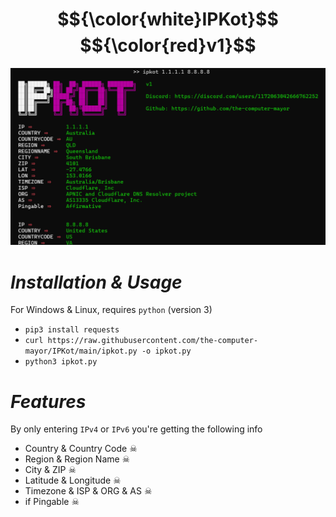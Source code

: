 # $${\color{white}IPKot}$$ $${\color{red}v1}$$
![](https://github.com/the-computer-mayor/computer-mayor-db/blob/main/ipkot.png?raw=true)
# *Installation & Usage*
For Windows & Linux, requires `python` (version 3)
   - `pip3 install requests`
   - `curl https://raw.githubusercontent.com/the-computer-mayor/IPKot/main/ipkot.py -o ipkot.py`
   - `python3 ipkot.py`
# *Features*
By only entering `IPv4` or `IPv6` you're getting the following info
   - Country & Country Code ☠
   - Region & Region Name ☠
   - City & ZIP ☠
   - Latitude & Longitude ☠
   - Timezone & ISP & ORG & AS ☠
   - if Pingable ☠
